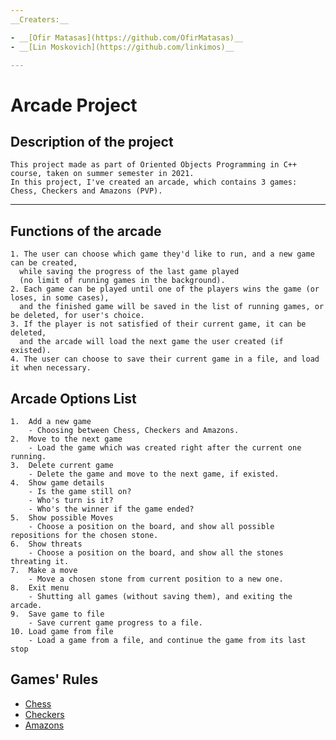 ```yaml
---
__Creaters:__

- __[Ofir Matasas](https://github.com/OfirMatasas)__
- __[Lin Moskovich](https://github.com/linkimos)__

---
```


# Arcade Project

## Description of the project
    This project made as part of Oriented Objects Programming in C++ 
    course, taken on summer semester in 2021.
    In this project, I've created an arcade, which contains 3 games: 
    Chess, Checkers and Amazons (PVP).
___
## Functions of the arcade
    1. The user can choose which game they'd like to run, and a new game can be created,
      while saving the progress of the last game played
      (no limit of running games in the background).
    2. Each game can be played until one of the players wins the game (or loses, in some cases),
      and the finished game will be saved in the list of running games, or be deleted, for user's choice.
    3. If the player is not satisfied of their current game, it can be deleted,
      and the arcade will load the next game the user created (if existed).
    4. The user can choose to save their current game in a file, and load it when necessary.

## Arcade Options List

    1.  Add a new game
        - Choosing between Chess, Checkers and Amazons.
    2.  Move to the next game
        - Load the game which was created right after the current one running.
    3.  Delete current game
        - Delete the game and move to the next game, if existed.
    4.  Show game details
        - Is the game still on?
        - Who's turn is it?
        - Who's the winner if the game ended?
    5.  Show possible Moves
        - Choose a position on the board, and show all possible repositions for the chosen stone.
    6.  Show threats
        - Choose a position on the board, and show all the stones threating it.
    7.  Make a move
        - Move a chosen stone from current position to a new one.
    8.  Exit menu
        - Shutting all games (without saving them), and exiting the arcade.
    9.  Save game to file
        - Save current game progress to a file.
    10. Load game from file
        - Load a game from a file, and continue the game from its last stop

## Games' Rules

+ [Chess](https://en.wikipedia.org/wiki/Rules_of_chess)
+ [Checkers](https://en.wikipedia.org/wiki/English_draughts)
+ [Amazons](https://en.wikipedia.org/wiki/Game_of_the_Amazons)
